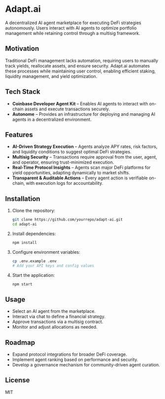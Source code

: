 # Adapt.ai
A decentralized AI agent marketplace for executing DeFi strategies autonomously. 
Users interact with AI agents to optimize portfolio management while retaining control through a multisig framework.

## Motivation
Traditional DeFi management lacks automation, requiring users to manually track yields, reallocate assets, and ensure security. Adapt.ai automates these processes while maintaining user control, enabling efficient staking, liquidity management, and yield optimization.

## Tech Stack
- **Coinbase Developer Agent Kit** – Enables AI agents to interact with on-chain assets and execute transactions securely.
- **Autonome** – Provides an infrastructure for deploying and managing AI agents in a decentralized environment.

## Features
- **AI-Driven Strategy Execution** – Agents analyze APY rates, risk factors, and liquidity conditions to suggest optimal DeFi strategies.
- **Multisig Security** – Transactions require approval from the user, agent, and operator, ensuring trust-minimized execution.
- **Real-Time Protocol Insights** – Agents scan major DeFi platforms for yield opportunities, adapting dynamically to market shifts.
- **Transparent & Auditable Actions** – Every agent action is verifiable on-chain, with execution logs for accountability.

## Installation
1. Clone the repository:
   ```sh
   git clone https://github.com/yourrepo/adapt-ai.git
   cd adapt-ai
   ```
2. Install dependencies:
   ```sh
   npm install
   ```
3. Configure environment variables:
   ```sh
   cp .env.example .env
   # Add your API keys and config values
   ```
4. Start the application:
   ```sh
   npm start
   ```

## Usage
- Select an AI agent from the marketplace.
- Interact via chat to define a financial strategy.
- Approve transactions via a multisig contract.
- Monitor and adjust allocations as needed.

## Roadmap
- Expand protocol integrations for broader DeFi coverage.
- Implement agent ranking based on performance and security.
- Develop a governance mechanism for community-driven agent curation.

## License
MIT
